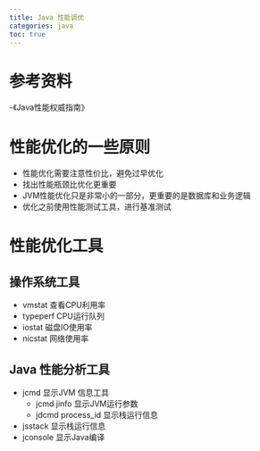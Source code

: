 ```yaml
---
title: Java 性能调优
categories: java
toc: true
---
```


# 参考资料

-《Java性能权威指南》

# 性能优化的一些原则

- 性能优化需要注意性价比，避免过早优化
- 找出性能瓶颈比优化更重要
- JVM性能优化只是非常小的一部分，更重要的是数据库和业务逻辑
- 优化之前使用性能测试工具，进行基准测试

# 性能优化工具

## 操作系统工具

- vmstat 查看CPU利用率
- typeperf CPU运行队列
- iostat 磁盘IO使用率
- nicstat 网络使用率

## Java 性能分析工具

- jcmd 显示JVM 信息工具
  - jcmd jinfo 显示JVM运行参数
  - jdcmd process_id 显示栈运行信息 
- jsstack 显示栈运行信息
- jconsole 显示Java编译
